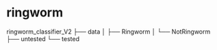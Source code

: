 # ringworm
ringworm_classifier_V2
├── data
│   ├── Ringworm
│   └── NotRingworm
├── untested
└── tested
